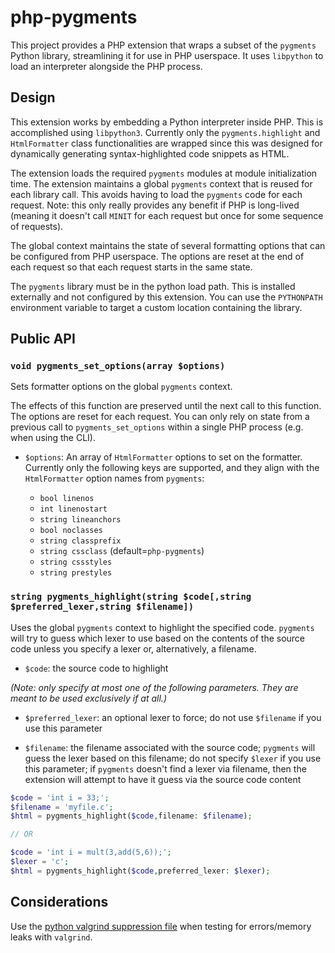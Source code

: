 # php-pygments

This project provides a PHP extension that wraps a subset of the `pygments` Python library, streamlining it for use in PHP userspace. It uses `libpython` to load an interpreter alongside the PHP process.

## Design

This extension works by embedding a Python interpreter inside PHP. This is accomplished using `libpython3`. Currently only the `pygments.highlight` and `HtmlFormatter` class functionalities are wrapped since this was designed for dynamically generating syntax-highlighted code snippets as HTML.

The extension loads the required `pygments` modules at module initialization time. The extension maintains a global `pygments` context that is reused for each library call. This avoids having to load the `pygments` code for each request. Note: this only really provides any benefit if PHP is long-lived (meaning it doesn't call `MINIT` for each request but once for some sequence of requests).

The global context maintains the state of several formatting options that can be configured from PHP userspace. The options are reset at the end of each request so that each request starts in the same state.

The `pygments` library must be in the python load path. This is installed externally and not configured by this extension. You can use the `PYTHONPATH` environment variable to target a custom location containing the library.

## Public API

### `void pygments_set_options(array $options)`

Sets formatter options on the global `pygments` context.

The effects of this function are preserved until the next call to this function. The options are reset for each request. You can only rely on state from a previous call to `pygments_set_options` within a single PHP process (e.g. when using the CLI).

* `$options`: An array of `HtmlFormatter` options to set on the formatter. Currently only the following keys are supported, and they align with the `HtmlFormatter` option names from `pygments`:

	- `bool linenos`
	- `int linenostart`
	- `string lineanchors`
	- `bool noclasses`
	- `string classprefix`
	- `string cssclass`     (default=`php-pygments`)
	- `string cssstyles`
	- `string prestyles`

### `string pygments_highlight(string $code[,string $preferred_lexer,string $filename])`

Uses the global `pygments` context to highlight the specified code. `pygments` will try to guess which lexer to use based on the contents of the source code unless you specify a lexer or, alternatively, a filename.

- `$code`: the source code to highlight

_(Note: only specify at most one of the following parameters. They are meant to be used exclusively if at all.)_

* `$preferred_lexer`: an optional lexer to force; do not use `$filename` if you use this parameter

* `$filename`: the filename associated with the source code; `pygments` will guess the lexer based on this filename; do not specify `$lexer` if you use this parameter; if `pygments` doesn't find a lexer via filename, then the extension will attempt to have it guess via the source code content

~~~php
$code = 'int i = 33;';
$filename = 'myfile.c';
$html = pygments_highlight($code,filename: $filename);

// OR

$code = 'int i = mult(3,add(5,6));';
$lexer = 'c';
$html = pygments_highlight($code,preferred_lexer: $lexer);
~~~

## Considerations

Use the [python valgrind suppression file](https://svn.python.org/projects/python/trunk/Misc/valgrind-python.supp) when testing for errors/memory leaks with `valgrind`.
